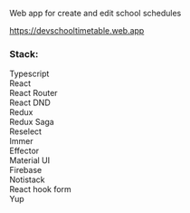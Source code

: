 Web app for create and edit school schedules

https://devschooltimetable.web.app

### Stack:
  Typescript\
  React\
  React Router\
  React DND\
  Redux\
  Redux Saga\
  Reselect\
  Immer\
  Effector\
  Material UI\
  Firebase\
  Notistack\
  React hook form\
  Yup